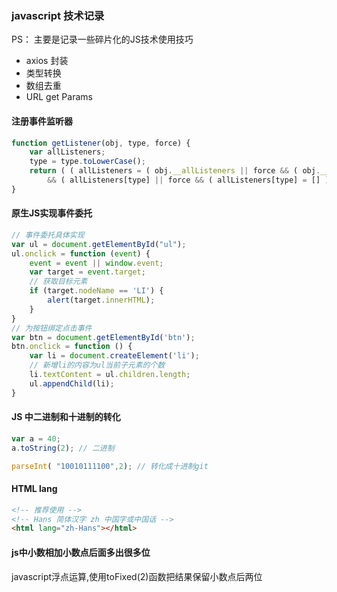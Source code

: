 ### javascript 技术记录

PS： 主要是记录一些碎片化的JS技术使用技巧

* axios 封装
* 类型转换
* 数组去重
* URL get Params

#### 注册事件监听器

```js
function getListener(obj, type, force) {
    var allListeners;
    type = type.toLowerCase();
    return ( ( allListeners = ( obj.__allListeners || force && ( obj.__allListeners = {} ) ) )
        && ( allListeners[type] || force && ( allListeners[type] = [] ) ) );
}
```

#### 原生JS实现事件委托
```js
// 事件委托具体实现
var ul = document.getElementById("ul");
ul.onclick = function (event) {
    event = event || window.event;
    var target = event.target;
    // 获取目标元素
    if (target.nodeName == 'LI') {
        alert(target.innerHTML);
    }
}
// 为按钮绑定点击事件
var btn = document.getElementById('btn');
btn.onclick = function () {
    var li = document.createElement('li');
    // 新增li的内容为ul当前子元素的个数
    li.textContent = ul.children.length;
    ul.appendChild(li);
}
```

#### JS 中二进制和十进制的转化

```js
var a = 40;
a.toString(2); // 二进制

parseInt( "10010111100",2); // 转化成十进制git
```
#### HTML lang

```html
<!-- 推荐使用 -->
<!-- Hans 简体汉字 zh 中国字或中国话 -->
<html lang="zh-Hans"></html>
```
#### js中小数相加小数点后面多出很多位

javascript浮点运算,使用toFixed(2)函数把结果保留小数点后两位

